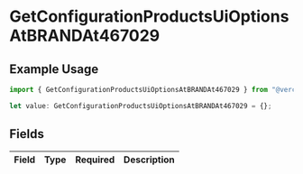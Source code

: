 # GetConfigurationProductsUiOptionsAtBRANDAt467029

## Example Usage

```typescript
import { GetConfigurationProductsUiOptionsAtBRANDAt467029 } from "@vercel/sdk/models/getconfigurationproductsop.js";

let value: GetConfigurationProductsUiOptionsAtBRANDAt467029 = {};
```

## Fields

| Field       | Type        | Required    | Description |
| ----------- | ----------- | ----------- | ----------- |